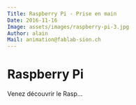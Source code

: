 ```yaml
---
Title: Raspberry Pi - Prise en main
Date: 2016-11-16
Image: assets/images/raspberry-pi-3.jpg
Author: alain
Mail: animation@fablab-sion.ch
---
```


# Raspberry Pi

Venez découvrir le Rasp...